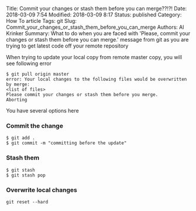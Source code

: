 Title: Commit your changes or stash them before you can merge??!?!
Date: 2018-03-09 7:54
Modified: 2018-03-09 8:17
Status: published
Category: How To article
Tags: git
Slug: Commit_your_changes_or_stash_them_before_you_can_merge
Authors: Al Krinker
Summary: What to do when you are faced with 'Please, commit your changes or stash them before you can merge.' message from git as you are trying to get latest code off your remote repository

When trying to update your local copy from remote master copy, you will see following error

```console
$ git pull origin master
error: Your local changes to the following files would be overwritten by merge:
<list of files>
Please commit your changes or stash them before you merge.
Aborting
```

You have several options here

### Commit the change
```console
$ git add .
$ git commit -m "committing before the update"
```

### Stash them
```console
$ git stash
$ git stash pop
```
### Overwrite local changes
```console
git reset --hard
```